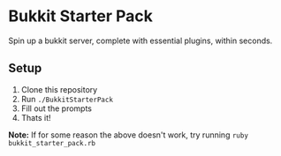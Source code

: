 # Bukkit Starter Pack

Spin up a bukkit server, complete with essential plugins, within seconds.

## Setup

1. Clone this repository
2. Run `./BukkitStarterPack`
3. Fill out the prompts
4. Thats it!

**Note:** If for some reason the above doesn't work, try running `ruby bukkit_starter_pack.rb`
